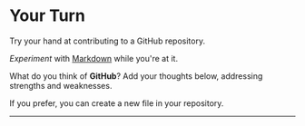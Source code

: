 # Your Turn #

Try your hand at contributing to a GitHub repository.

_Experiment_ with [Markdown](https://github.com/adam-p/markdown-here/wiki/Markdown-Cheatsheet) while you're at it.

What do you think of **GitHub**? Add your thoughts below, addressing strengths and weaknesses.

If you prefer, you can create a new file in your repository.

***
